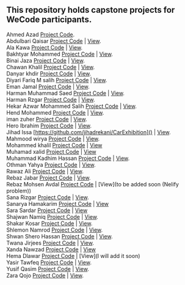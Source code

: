 ## This repository holds capstone projects for WeCode participants.

Ahmed Azad [Project Code](https://github.com/ahmedazadi/ExpCountr).</br>
Abdulbari Qaisar [Project Code](https://github.com/Abdulbariii/Wonder-Books) | [View](https://wonder-booksss.netlify.app/). </br>
Ala Kawa [Project Code](https://github.com/AlaaKawa/Flower-Store/tree/master) | [View](). </br>
Bakhtyar Mohammed [Project Code](https://github.com/Bakhtyar25/wecode-project) | [View](https://peshbini.netlify.app). </br>
Binai Jaza [Project Code](https://github.com/binaijaza/shine) | [View](https://shinepro.netlify.app/). <br>
Chawan Khalil [Project Code](https://github.com/Chawa1/GYM-Exercies) | [View]().</br>
Danyar khdir [Project Code](https://github.com/Danyarkhdir/kurd-photos.git) | [View](https://kurd-photos.netlify.app/). </br>
Diyari Fariq M salih [Project Code](https://github.com/dearyfareq/capstone) | [View](https://rococo-tapioca-4bfca0.netlify.app/). </br>
Eman Jamal [Project Code](https://github.com/emanjse/2in1) | [View](https://2in1erbil.netlify.app/). </br>
Harman Muhammad Saed [Project Code](https://github.com/HarmanSoftware/renma) | [View](). </br>
Harman Rzgar [Project Code]() | [View](). </br>
Hekar Azwar Mohammed Salih [Project Code](https://github.com/HekarNizarki/KurdTour-React) | [View](https://kurdtour.netlify.app/).</br>
Hend Mohammed [Project Code]() | [View](). </br>
iman zuher [Project Code](https://github.com/Imanzuher/we-capstone-project) | [View](https://furno.netlify.app/). </br>
Hero Ibrahim [Project Code](https://github.com/he-rro/myCapstonProject) | [View]().</br>
Jihad Issa [https://github.com/jihadrekani/CarExhibition]() | [View](). <br>
Mahmood wirya [Project Code](https://github.com/mahmood-wirya/Robomall) | [View](). </br>
Mohammed khalil [Project Code](https://github.com/Mohammedkhalil-Ali/Tourist-Guide) | [View]() </br>
Muhamad xalid [Project Code]() | [View]() </br>
Muhammad Kadhim Hassan [Project Code](https://github.com/Muhammadkadhim/Kitab-Store) | [View](https://kitabstore.netlify.app/).</br>
Othman Yahya [Project Code](https://github.com/OthmanYahya/Wecode-Capstone-Project) | [View](). </br>
Rawaz Ali [Project Code](https://github.com/rawazali999/phoenix-store) | [View](). </br>
Rebaz Jabar [Project Code]() | [View](). </br>
Rebaz Mohsen Avdal [Project Code](https://github.com/RebazMohsen/Capstone-We-CornPoppers) | [View](to be added soon (Nelify problem)) </br>
Sana Rizgar [Project Code](https://github.com/Sanaa00/hotel-capstone.git) | [View](). </br>
Sanarya Hamakarim [Project Code](https://github.com/sanaryaa/travel-Guid) | [View](https://rozbetravel.netlify.app/) </br>
Sara Sardar [Project Code](https://github.com/Sara-Sardar/kurdlancer-capstone-project) | [View](https://kurdlancer.netlify.app/) </br>
Shajwan Namiq [Project Code](https://github.com/Shajwan-Namiq/my-capstone-app) | [View](). </br>
Shakar Kosar [Project Code](https://github.com/sShakar/wecode-ecommerce-website) | [View](https://shakar-wecode-ecommerce.netlify.app). </br>
Shlemon Namrod [Project Code](https://github.com/Shlemon/rwanga-capstone-project-restaurant-management) | [View](https://rwanga-capstone-project.netlify.app/).</br>
Shwan Shero Hassan [Project Code](https://github.com/SHWAN108/moment-FinalProject) | [View](). </br>
Twana Jirjees [Project Code]() | [View](). </br>
Xanda Nawzad [Project Code](https://github.com/XandaNawzad/e-commerce-project) | [View](https://e-commerce-project-capstone.netlify.app) </br>
Hema Dlawar [Project Code](https://github.com/hemadlawar/IMDB-React-APP) | [View](I will add it soon) </br>
Yasir Tawfeq [Project Code](https://github.com/YasirTawfeq/kurdanime) | [View](https://kurdanime.netlify.app/). </br>
Yusif Qasim [Project Code](https://github.com/YusifQasim/Kurd-shoes) | [View](https://kurdshoes.netlify.app/). </br>
Zara Qojo [Project Code](https://github.com/ZaraQojo/MammaMia_POS_App) | [View](https://mammamia-pos-system-by-zaraqojo.netlify.app/). </br>
